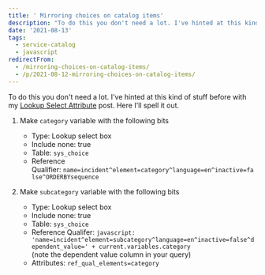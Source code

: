 ```yaml
---
title: ' Mirroring choices on catalog items'
description: "To do this you don't need a lot. I've hinted at this kind of stuff before with my\_Lookup Select Attribute\_post. Here I'll spell it out.\r\n\r\n1. Make\_category\_v..."
date: '2021-08-13'
tags:
  - service-catalog
  - javascript
redirectFrom:
  - /mirroring-choices-on-catalog-items/
  - /p/2021-08-12-mirroring-choices-on-catalog-items/
---
```


To do this you don't need a lot. I've hinted at this kind of stuff before with my [Lookup Select Attribute](https://jace.pro/post/2017-10-28-lookup-select-attributes/) post. Here I'll spell it out.

1. Make `category` variable with the following bits

   * Type: Lookup select box
   * Include none: true
   * Table: `sys_choice`
   * Reference Qualifier: `name=incident^element=category^language=en^inactive=false^ORDERBYsequence`
2. Make `subcategory` variable with the following bits

   * Type: Lookup select box
   * Include none: true
   * Table: `sys_choice`
   * Reference Qualifer: `javascript: 'name=incident^element=subcategory^language=en^inactive=false^dependent_value=' + current.variables.category`\
     (note the dependent value column in your query)
   * Attributes: `ref_qual_elements=category`
